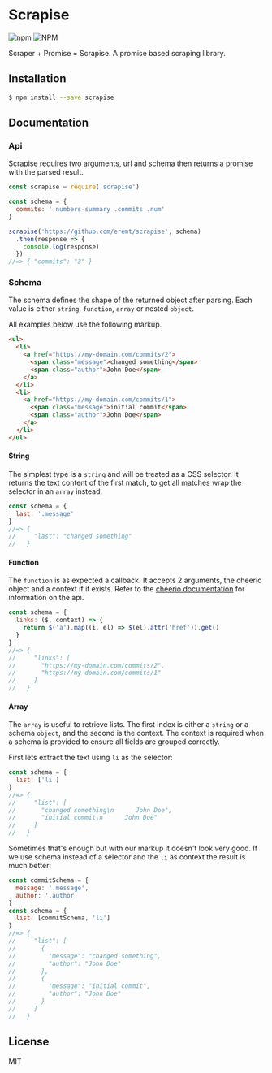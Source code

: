 # Scrapise
![npm](https://img.shields.io/npm/v/scrapise?style=flat-square) ![NPM](https://img.shields.io/npm/l/scrapise?style=flat-square)

Scraper + Promise = Scrapise. A promise based scraping library.

## Installation
```sh
$ npm install --save scrapise
```

## Documentation
### Api
Scrapise requires two arguments, url and schema then returns a promise with the parsed result.
```js
const scrapise = require('scrapise')

const schema = {
  commits: '.numbers-summary .commits .num'
}

scrapise('https://github.com/eremt/scrapise', schema)
  .then(response => {
    console.log(response)
  })
//=> { "commits": "3" }
```
### Schema
The schema defines the shape of the returned object after parsing. Each value is either `string`, `function`, `array` or nested `object`.

All examples below use the following markup.
```html
<ul>
  <li>
    <a href="https://my-domain.com/commits/2">
      <span class="message">changed something</span>
      <span class="author">John Doe</span>
    </a>
  </li>
  <li>
    <a href="https://my-domain.com/commits/1">
      <span class="message">initial commit</span>
      <span class="author">John Doe</span>
    </a>
  </li>
</ul>
```

#### String
The simplest type is a `string` and will be treated as a CSS selector. It returns the text content of the first match, to get all matches wrap the selector in an `array` instead.
```js
const schema = {
  last: '.message'
}
//=> {
//     "last": "changed something"
//   }
```

#### Function
The `function` is as expected a callback. It accepts 2 arguments, the cheerio object and a context if it exists. Refer to the [cheerio documentation](https://github.com/cheeriojs/cheerio#api) for information on the api.
```js
const schema = {
  links: ($, context) => {
    return $('a').map((i, el) => $(el).attr('href')).get()
  }
}
//=> {
//     "links": [
//       "https://my-domain.com/commits/2",
//       "https://my-domain.com/commits/1"
//     ]
//   }
```

#### Array
The `array` is useful to retrieve lists. The first index is either a `string` or a schema `object`, and the second is the context. The context is required when a schema is provided to ensure all fields are grouped correctly.

First lets extract the text using `li` as the selector:
```js
const schema = {
  list: ['li']
}
//=> {
//     "list": [
//       "changed something\n      John Doe",
//       "initial commit\n      John Doe"
//     ]
//   }
```
Sometimes that's enough but with our markup it doesn't look very good. If we use schema instead of a selector and the `li` as context the result is much better:
```js
const commitSchema = {
  message: '.message',
  author: '.author'
}
const schema = {
  list: [commitSchema, 'li']
}
//=> {
//     "list": [
//       {
//         "message": "changed something",
//         "author": "John Doe"
//       },
//       {
//         "message": "initial commit",
//         "author": "John Doe"
//       }
//     ]
//   }
```
License
----
MIT